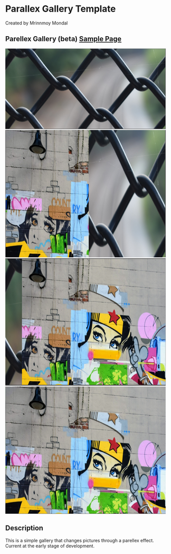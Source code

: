 # Parallex Gallery Template
Created by Mrinnmoy Mondal 


## Parellex Gallery (beta) [Sample Page](https://mims002.github.io/websiteLayouts/parallexGallery/)
<img src="Sample%20Images/p1.PNG" weight="400px"></img>
<img src="Sample%20Images/p2.PNG" height="400px"></img>
<img src="Sample%20Images/p3.PNG" height="400px"></img>
<img src="Sample%20Images/p4.PNG" height="400px"></img>
## Description
This is a simple gallery that changes pictures through a parellex effect. Current at the early stage of development. 





